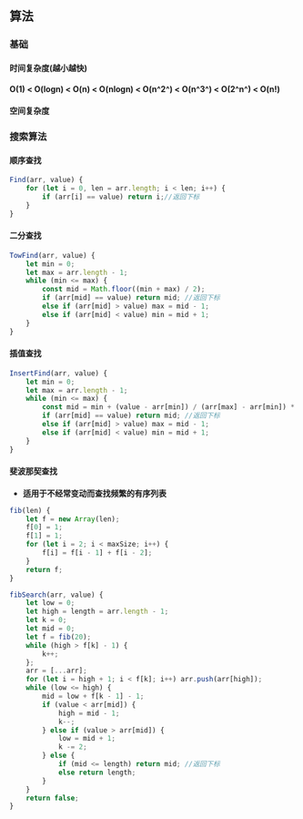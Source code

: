 ## 算法

### 基础

#### 时间复杂度(越小越快)

**O(1) < O(logn) < O(n) < O(nlogn) < O(n^2^) < O(n^3^) < O(2^n^) < O(n!)**

#### 空间复杂度

### 搜索算法

#### 顺序查找

```js
Find(arr, value) {
	for (let i = 0, len = arr.length; i < len; i++) {
		if (arr[i] == value) return i;//返回下标
	}
}
```

#### 二分查找

```js
TowFind(arr, value) {
	let min = 0;
	let max = arr.length - 1;
	while (min <= max) {
		const mid = Math.floor((min + max) / 2);
		if (arr[mid] == value) return mid; //返回下标
		else if (arr[mid] > value) max = mid - 1;
		else if (arr[mid] < value) min = mid + 1;
	}
}
```

#### 插值查找

```js
InsertFind(arr, value) {
	let min = 0;
	let max = arr.length - 1;
	while (min <= max) {
		const mid = min + (value - arr[min]) / (arr[max] - arr[min]) * (max - min);
		if (arr[mid] == value) return mid; //返回下标
		else if (arr[mid] > value) max = mid - 1;
		else if (arr[mid] < value) min = mid + 1;
	}
}
```

#### 斐波那契查找

- **适用于不经常变动而查找频繁的有序列表**

```js
fib(len) {
	let f = new Array(len);
	f[0] = 1;
	f[1] = 1;
	for (let i = 2; i < maxSize; i++) {
		f[i] = f[i - 1] + f[i - 2];
	}
	return f;
}

fibSearch(arr, value) {
	let low = 0;
	let high = length = arr.length - 1;
	let k = 0;
	let mid = 0;
	let f = fib(20);
	while (high > f[k] - 1) {
		k++;
	};
	arr = [...arr];
	for (let i = high + 1; i < f[k]; i++) arr.push(arr[high]);
	while (low <= high) {
		mid = low + f[k - 1] - 1;
		if (value < arr[mid]) {
			high = mid - 1;
			k--;
		} else if (value > arr[mid]) {
			low = mid + 1;
			k -= 2;
		} else {
			if (mid <= length) return mid; //返回下标
			else return length;
		}
	}
	return false;
}
```

